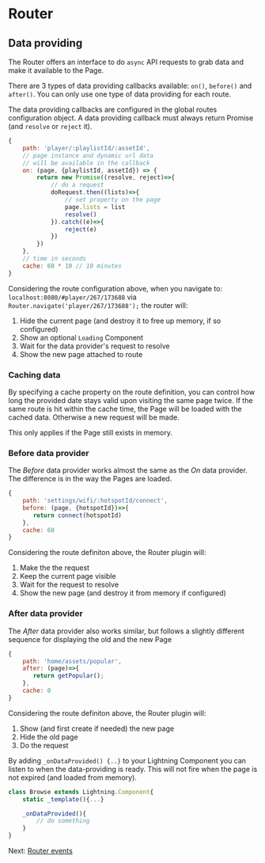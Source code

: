 # Router

## Data providing

The Router offers an interface to do `async` API requests to grab data and make it available to the Page.

There are 3 types of data providing callbacks available: `on()`, `before()` and `after()`. You can only use one type of
data providing for each route.

The data providing callbacks are configured in the global routes configuration object. A data providing callback must always return Promise (and `resolve` or `reject` it).

```js
{
    path: 'player/:playlistId/:assetId',
    // page instance and dynamic url data
    // will be available in the callback
    on: (page, {playlistId, assetId}) => {
        return new Promise((resolve, reject)=>{
            // do a request
            doRequest.then((lists)=>{
                // set property on the page
                page.lists = list
                resolve()
            }).catch((e)=>{
                reject(e)
            })
        })
    },
    // time in seconds
    cache: 60 * 10 // 10 minutes
}
```

Considering the route configuration above, when you navigate to: `localhost:8080/#player/267/173688` via `Router.navigate('player/267/173688');` the router will:

1. Hide the current page (and destroy it to free up memory, if so configured)
2. Show an optional `Loading` Component
3. Wait for the data provider's request to resolve
4. Show the new page attached to route

### Caching data

By specifying a cache property on the route definition, you can control how long the provided date stays valid upon visiting
the same page twice. If the same route is hit within the cache time, the Page will be loaded with the cached data. Otherwise a
new request will be made.

This only applies if the Page still exists in memory.

### Before data provider

The _Before_ data provider works almost the same as the _On_ data provider. The difference is in the way the Pages are loaded.

```js
{
    path: 'settings/wifi/:hotspotId/connect',
    before: (page, {hotspotId})=>{
       return connect(hotspotId)
    },
    cache: 60
}
```

Considering the route definiton above, the Router plugin will:

1. Make the the request
2. Keep the current page visible
3. Wait for the request to resolve
4. Show the new page (and destroy it from memory if configured)

### After data provider

The _After_ data provider also works similar, but follows a slightly different sequence for displaying the old and the new Page

```js
{
    path: 'home/assets/popular',
    after: (page)=>{
       return getPopular();
    },
    cache: 0
}
```

Considering the route definiton above, the Router plugin will:

1. Show (and first create if needed) the new page
2. Hide the old page
3. Do the request


By adding `_onDataProvided() {..}` to your Lightning Component you can listen to when the data-providing is ready. This
will not fire when the page is not expired (and loaded from memory).

```js
class Browse extends Lightning.Component{
    static _template(){...}

    _onDataProvided(){
        // do something
    }
}
```

Next:
[Router events](plugins/router/events.md)
